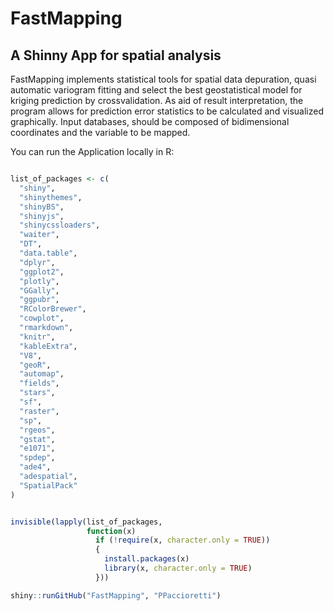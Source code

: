 # FastMapping
## A Shinny App for spatial analysis
FastMapping implements statistical tools for spatial data depuration, quasi automatic variogram fitting and select the 
best geostatistical model for kriging prediction by crossvalidation. As aid of result interpretation, the program allows 
for prediction error statistics to be calculated and visualized graphically. Input databases, should be composed of 
bidimensional coordinates and the variable to be mapped.


You can run the Application locally in R:


```r

list_of_packages <- c(
  "shiny",
  "shinythemes",
  "shinyBS",
  "shinyjs",
  "shinycssloaders",
  "waiter",
  "DT",
  "data.table",
  "dplyr",
  "ggplot2",
  "plotly",
  "GGally",
  "ggpubr",
  "RColorBrewer",
  "cowplot",
  "rmarkdown",
  "knitr",
  "kableExtra",
  "V8",
  "geoR",
  "automap",
  "fields",
  "stars",
  "sf",
  "raster",
  "sp",
  "rgeos",
  "gstat",
  "e1071",
  "spdep",
  "ade4",
  "adespatial",
  "SpatialPack"
)


invisible(lapply(list_of_packages,
                 function(x)
                   if (!require(x, character.only = TRUE))
                   {
                     install.packages(x)
                     library(x, character.only = TRUE)
                   }))

shiny::runGitHub("FastMapping", "PPaccioretti")

```
